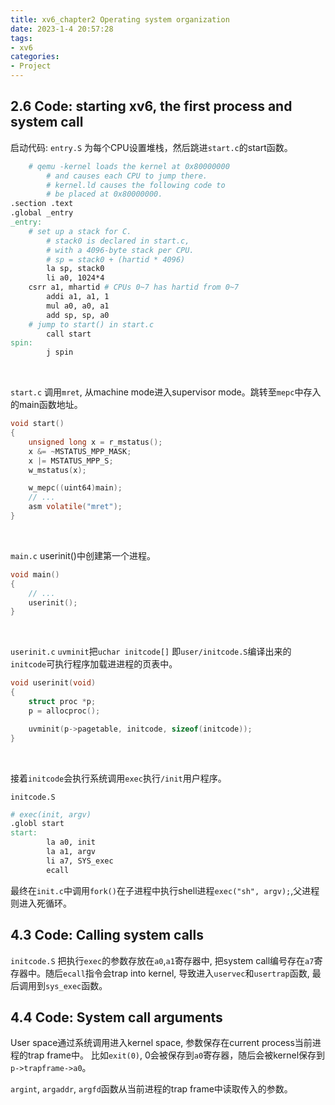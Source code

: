 ```yaml
---
title: xv6_chapter2 Operating system organization
date: 2023-1-4 20:57:28
tags:
- xv6
categories:
- Project
---
```


## 2.6 Code: starting xv6, the first process and system call

启动代码:
`entry.S` 为每个CPU设置堆栈，然后跳进`start.c`的start函数。

```makefile
	# qemu -kernel loads the kernel at 0x80000000
        # and causes each CPU to jump there.
        # kernel.ld causes the following code to
        # be placed at 0x80000000.
.section .text
.global _entry
_entry:
	# set up a stack for C.
        # stack0 is declared in start.c,
        # with a 4096-byte stack per CPU.
        # sp = stack0 + (hartid * 4096)
        la sp, stack0
        li a0, 1024*4
	csrr a1, mhartid # CPUs 0~7 has hartid from 0~7
        addi a1, a1, 1
        mul a0, a0, a1
        add sp, sp, a0
	# jump to start() in start.c
        call start
spin:
        j spin
```

</br>

`start.c` 调用`mret`, 从machine mode进入supervisor mode。跳转至`mepc`中存入的main函数地址。

```c
void start()
{
	unsigned long x = r_mstatus();
	x &= ~MSTATUS_MPP_MASK;
	x |= MSTATUS_MPP_S;
	w_mstatus(x);

	w_mepc((uint64)main);
	// ...
	asm volatile("mret");
}
```

</br>

`main.c` userinit()中创建第一个进程。

```c
void main()
{
	// ...
	userinit();
}
```

</br>

`userinit.c` `uvminit`把`uchar initcode[]` 即`user/initcode.S`编译出来的`initcode`可执行程序加载进进程的页表中。

```c
void userinit(void)
{
	struct proc *p;
	p = allocproc();

	uvminit(p->pagetable, initcode, sizeof(initcode));
}

```

</br>

接着`initcode`会执行系统调用`exec`执行`/init`用户程序。

`initcode.S`

```makefile
# exec(init, argv)
.globl start
start:
        la a0, init
        la a1, argv
        li a7, SYS_exec
        ecall

```

最终在`init.c`中调用`fork()`在子进程中执行shell进程`exec("sh", argv);`,父进程则进入死循环。

## 4.3 Code: Calling system calls

`initcode.S` 把执行`exec`的参数存放在`a0`,`a1`寄存器中, 把system call编号存在`a7`寄存器中。随后`ecall`指令会trap into kernel, 导致进入`uservec`和`usertrap`函数, 最后调用到`sys_exec`函数。

## 4.4 Code: System call arguments

User space通过系统调用进入kernel space, 参数保存在current process当前进程的trap frame中。
比如`exit(0)`, 0会被保存到`a0`寄存器，随后会被kernel保存到`p->trapframe->a0`。

`argint`, `argaddr`, `argfd`函数从当前进程的trap frame中读取传入的参数。
